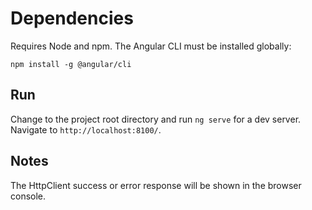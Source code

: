 # Dependencies

Requires Node and npm. The Angular CLI must be installed globally:

`npm install -g @angular/cli`

## Run

Change to the project root directory and run `ng serve` for a dev server. Navigate to `http://localhost:8100/`.

## Notes

The HttpClient success or error response will be shown in the browser console.
